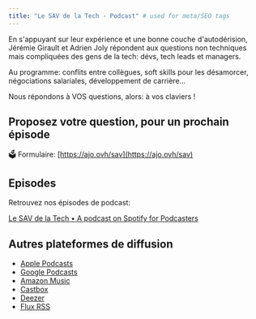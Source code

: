 ```yaml
---
title: "Le SAV de la Tech - Podcast" # used for meta/SEO tags
---
```


En s'appuyant sur leur expérience et une bonne couche d'autodérision, Jérémie Girault et Adrien Joly répondent aux questions non techniques mais compliquées des gens de la tech: dévs, tech leads et managers.

Au programme: conflits entre collègues, soft skills pour les désamorcer, négociations salariales, développement de carrière...

Nous répondons à VOS questions, alors: à vos claviers !

## Proposez votre question, pour un prochain épisode

🗳️ Formulaire: [https://ajo.ovh/sav](https://ajo.ovh/sav)

## Episodes

Retrouvez nos épisodes de podcast:

[Le SAV de la Tech • A podcast on Spotify for Podcasters](https://podcasters.spotify.com/pod/show/sav-de-la-tech)

## Autres plateformes de diffusion

- [Apple Podcasts](https://podcasts.apple.com/fr/podcast/le-sav-de-la-tech/id1708804759)
- [Google Podcasts](https://podcasts.google.com/feed/aHR0cHM6Ly9hbmNob3IuZm0vcy9lN2E2N2QxYy9wb2RjYXN0L3Jzcw)
- [Amazon Music](https://q4k0kx5j.r.us-east-1.awstrack.me/L0/https:%2F%2Fmusic.amazon.fr%2Fpodcasts%2Fbf2a6740-41c3-4656-8e71-fb110d2e2e45/1/0100018ac7b3ecfc-c75e42f3-be91-4586-b3e8-75f37771f0ea-000000/q9h0eOG6kuYd6cixpWobMkbs2k0=340)
- [Castbox](https://castbox.fm/channel/id5603374)
- [Deezer](https://www.deezer.com/fr/show/1000299561)
- [Flux RSS](https://anchor.fm/s/e7a67d1c/podcast/rss)
